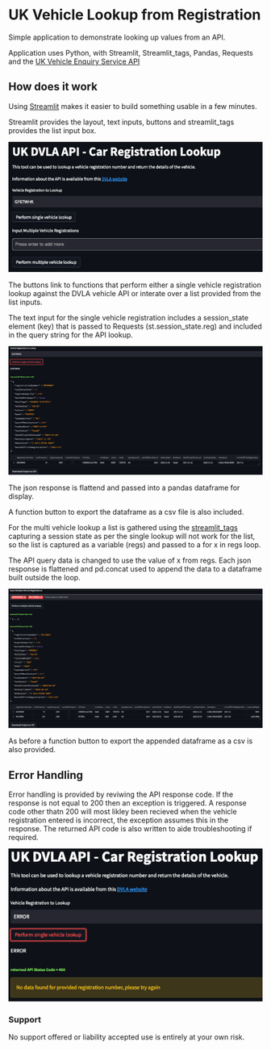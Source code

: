 # UK Vehicle Lookup from Registration

Simple application to demonstrate looking up values from an API.

Application uses Python, with Streamlit, Streamlit_tags, Pandas, Requests and the [UK Vehicle Enquiry Service API](https://developer-portal.driver-vehicle-licensing.api.gov.uk/apis/vehicle-enquiry-service/vehicle-enquiry-service-description.html#vehicle-enquiry-service-api)

## How does it work

Using [Streamlit](https://streamlit.io/) makes it easier to build something usable in a few minutes.

Streamlit provides the layout, text inputs, buttons and streamlit_tags provides the list input box.

![First Launch](https://github.com/sconyard/UKvehicleRegLookup/blob/ffa051cd1ac3d20e6f8ed03554ec19911d200175/images/FirstLaunch.png)

The buttons link to functions that perform either a single vehicle registration lookup against the DVLA vehicle API or interate over a list provided from the list inputs.

The text input for the single vehicle registration includes a session_state element (key) that is passed to Requests (st.session_state.reg) and included in the query string for the API lookup. 

![Single Query](https://github.com/sconyard/UKvehicleRegLookup/blob/0f617696e4ba557604b5247ef4749766639ef1ff/images/SingleResponse.png)

The json response is flattend and passed into a pandas dataframe for display.

A function button to export the dataframe as a csv file is also included.

For the multi vehicle lookup a list is gathered using the [streamlit_tags](https://streamlit-tags.readthedocs.io/en/latest/) capturing a session state as per the single lookup will not work for the list, so the list is captured as a variable (regs) and passed to a for x in regs loop.

The API query data is changed to use the value of x from regs.  Each json response is flattened and pd.concat used to append the data to a dataframe built outside the loop.

![Multiple Queries](https://github.com/sconyard/UKvehicleRegLookup/blob/0f617696e4ba557604b5247ef4749766639ef1ff/images/MultiResponse.png)

As before a function button to export the appended dataframe as a csv is also provided.

## Error Handling

Error handling is provided by reviwing the API response code.  If the response is not equal to 200 then an exception is triggered. A response code other thatn 200 will most likley been recieved when the vehicle registration entered is incorrect, the exception assumes this in the response.  The returned API code is also written to aide troubleshooting if required.

![Exception](https://github.com/sconyard/UKvehicleRegLookup/blob/0f617696e4ba557604b5247ef4749766639ef1ff/images/SingleError.png)

### Support

No support offered or liability accepted use is entirely at your own risk.


